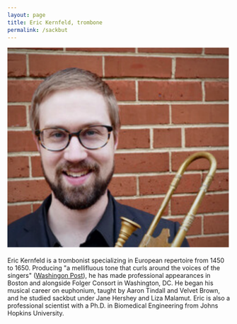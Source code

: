 ```yaml
---
layout: page
title: Eric Kernfeld, trombone
permalink: /sackbut
---
```


![Portrait of Eric holding an alto sackbut by Rainer Egger, after Hieronimus Starck, Nuremberg 1670](/images/sackbut_portrait.png)

Eric Kernfeld is a trombonist specializing in European repertoire from 1450 to 1650. Producing "a mellifluous tone that curls around the voices of the singers" ([Washingon Post](https://www.washingtonpost.com/entertainment/music/2023/12/17/review-folger-consort-christmas-story/)), he has made professional appearances in Boston and alongside Folger Consort in Washington, DC. He began his musical career on euphonium, taught by Aaron Tindall and Velvet Brown, and he studied sackbut under Jane Hershey and Liza Malamut. Eric is also a professional scientist with a Ph.D. in Biomedical Engineering from Johns Hopkins University.